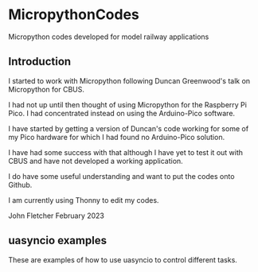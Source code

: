 # MicropythonCodes
 Micropython codes developed for model railway applications

## Introduction

I started to work with Micropython following Duncan Greenwood's talk on Micropython for CBUS.

I had not up until then thought of using Micropython for the Raspberry Pi Pico. I had concentrated instead on using the Arduino-Pico software.

I have started by getting a version of Duncan's code working for some of my Pico hardware for which I had found no Arduino-Pico solution.

I have had some success with that although I have yet to test it out with CBUS and have not developed a working application.

I do have some useful understanding and want to put the codes onto Github.

I am currently using Thonny to edit my codes.

John Fletcher February 2023

## uasyncio examples

These are examples of how to use uasyncio to control different tasks.

